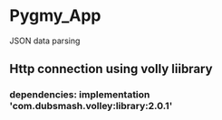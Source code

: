 # Pygmy_App
JSON data parsing 
## Http connection using volly liibrary

### dependencies:    implementation 'com.dubsmash.volley:library:2.0.1'




